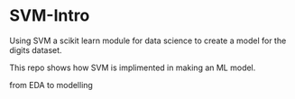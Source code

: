 # SVM-Intro
Using SVM a scikit learn module for data science to create a model for the digits dataset.

This repo shows how SVM is implimented in making an ML model.

from EDA to modelling 
